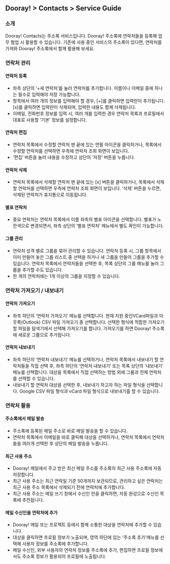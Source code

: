 ## Dooray! > Contacts > Service Guide

### 소개

Dooray! Contacts는 주소록 서비스입니다. Dooray! 주소록에 연락처들을 등록해 업무 협업 시 활용할 수 있습니다. 
기존에 사용 중인 서비스의 주소록이 있다면, 연락처를 가져와 Dooray! 주소록에서 함께 활용해 보세요. 

### 연락처 관리

#### 연락처 등록

- 좌측 상단의 ‘+새 연락처’를 눌러 연락처를 추가합니다. 이름이나 이메일 중에 하나는 필수로 입력해야 저장 가능합니다. 
- 항목에서 여러 개의 정보를 입력해야 할 경우, [+]를 클릭하면 입력란이 추가됩니다. [x]를 클릭하면 입력란이 삭제되며, 입력한 내용도 함께 삭제됩니다. 
- 이메일, 전화번호 정보를 입력 시, 여러 개를 입력한 경우 연락처 목록과 프로필에서 대표로 사용할 ‘기본’ 정보를 설정합니다.  

#### 연락처 편집

- 연락처 목록에서 수정할 연락처 맨 끝에 있는 연필 아이콘을 클릭하거나, 목록에서 수정할 연락처를 선택하면 우측에 연락처 조회 화면이 보입니다.
- ‘편집’ 버튼을 눌러 내용을 수정하고 상단의 ‘저장’ 버튼을 누릅니다. 

#### 연락처 삭제

- 연락처 목록에서 삭제할 연락처 맨 끝에 있는 [x] 버튼을 클릭하거나, 목록에서 삭제할 연락처를 선택하면 우측에 연락처 조회 화면이 보입니다. ‘삭제’ 버튼을 누르면, 삭제된 연락처가 휴지통으로 이동됩니다.  

#### 별표 연락처  
- 중요 연락처는 연락처 목록에서 이름 좌측의 별표 아이콘을 선택합니다. 별표가 노란색으로 변경되면서, 좌측 상단의 ‘별표 연락처’ 메뉴에서 별도 확인이 가능합니다. 

#### 그룹 관리 
- 연락처 성격 별로 그룹을 묶어 관리할 수 있습니다. 연락처 등록 시, 그룹 항목에서 이미 만들어 놓은 그룹 리스트 중 선택을 하거나 새 그룹을 만들어 그룹을 추가할 수 있습니다. 연락처 목록에서 연락처들을 선택한 후, 목록 상단의 그룹 메뉴를 눌러 그룹을 추가할 수도 있습니다. 
- 한 개의 연락처에는 1개 이상의 그룹을 지정할 수 있습니다. 

### 연락처 가져오기 / 내보내기  

#### 연락처 가져오기 
- 좌측 하단의 ‘연락처 가져오기’ 메뉴를 선택합니다. 현재 지원 중인VCard파일과 아웃룩(Outlook) CSV 파일 가져오기 중 선택합니다. 선택한 형식에 적합한 가져오기 할 파일을 탐색기에서 선택해 가져오기를 합니다. 가져오기를 하면 Dooray! 주소록에 새로운 그룹으로 추가됩니다.   

#### 연락처 내보내기
- 좌측 하단의 ‘연락처 내보내기’ 메뉴를 선택하거나, 연락처 목록에서 내보내기 할 연락처들을 직접 선택 후, 좌측 하단의 ‘연락처 내보내기’ 또는 목록 상단의 ‘내보내기’ 메뉴를 선택합니다. 대상을 목록에서 직접 선택하는 방법 외에 그룹과 전체 연락처를 선택할 수 있습니다. 
- 내보내기 할 연락처 대상을 선택한 후, 내보내기 하고자 하는 파일 형식을 선택합니다. Google CSV 파일 형식과 vCard 파일 형식으로 내보내기를 할 수 있습니다. 

### 연락처 활용

#### 주소록에서 메일 발송 

- 주소록에 등록된 메일 주소로 바로  메일 발송을 할 수 있습니다. 
- 연락처 목록에서 이메일을 바로 클릭해 대상을 선택하거나, 연락처 목록에서 연락처들을 여러개 선택한 후 상단의 메일 발송을 누릅니다. 

#### 최근 사용 주소 

- Dooray! 메일에서 주고 받은 최신 메일 주소를 주소록의 최근 사용 주소록에 자동 저장합니다.  
- 최근 사용 주소는  최근 연락일 기준 50개까지 보관되므로, 관리하고 싶은 연락처는 최근 사용 주소 목록에서 삭제되기 전에 연락처에 추가합니다. 
- 최근 사용 주소는 메일 쓰기 창에서 수신인 란을 클릭하면, 자동 완성으로 수신인 목록에 추천됩니다.  

#### 메일 수신인을 연락처에 추가 

- Dooray! 메일 또는 프로젝트 등에서 함께 소통한 대상을 연락처에 추가할 수 있습니다. 
- 대상을 클릭하면 프로필 정보가 노출되며, 영역 하단에 있는 '주소록 추가'메뉴를 선택해 사용자 정보를 주소록에 추가합니다. 
- 메일 수신인, 외부 사용자의 연락처 정보를 주소록에 추가, 편집하면 프로필 정보에서도 주소록 정보가 활용되어 프로필에 노출됩니다.


